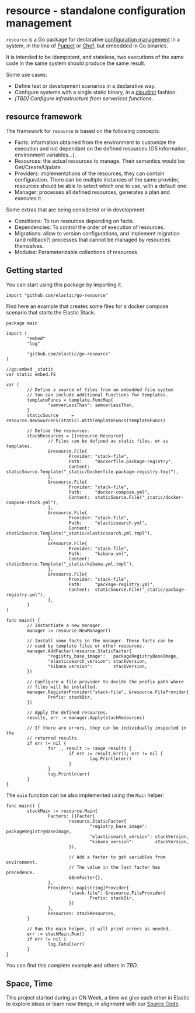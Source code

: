 # resource - standalone configuration management

`resource` is a Go package for declarative [configuration
management](https://en.wikipedia.org/wiki/Software_configuration_management)
in a system, in the line of
[Puppet](https://en.wikipedia.org/wiki/Puppet_%28software%29) or [Chef](https://en.wikipedia.org/wiki/Progress_Chef), but embedded in Go binaries.

It is intended to be idempotent, and stateless, two executions of the same
code in the same system should produce the same result.

Some use cases:

* Define test or development scenarios in a declarative way.
* Configure systems with a single static binary, in a [cloudinit](https://wiki.archlinux.org/title/Cloud-init) fashion.
* *[TBD] Configure infrastructure from serverless functions.*

## resource framework

The framework for `resource` is based on the following concepts:

* Facts: information obtained from the environment to customize the execution and not dependant
  on the defined resources (OS information, environment variables...).
* Resources: the actual resources to manage. Their semantics would be: Get/Create/Update.
* Providers: implementations of the resources, they can contain configuration. There can be multiple
  instances of the same provider, resources should be able to select which one to use, with a
  default one.
* Manager: processes all defined resources, generates a plan and executes it.

Some extras that are being considered or in development:

* Conditions: To run resources depending on facts.
* Dependencies: To control the order of execution of resources.
* Migrations: allow to version configurations, and implement migration
  (and rollback?) processes that cannot be managed by resources themselves.
* Modules: Parameterizable collections of resources.

## Getting started

You can start using this package by importing it.
```golang
import "github.com/elastic/go-resource"
```

Find here an example that creates some files for a docker compose
scenario that starts the Elastic Stack:

```golang
package main

import (
        "embed"
        "log"

        "github.com/elastic/go-resource"
)

//go:embed _static
var static embed.FS

var (
        // Define a source of files from an embedded file system
        // You can include additional functions for templates.
        templateFuncs = template.FuncMap{
                "semverLessThan": semverLessThan,
        }
        staticSource     = resource.NewSourceFS(static).WithTemplateFuncs(templateFuncs)

        // Define the resources.
        stackResources = []resource.Resource{
                // Files can be defined as static files, or as templates.
                &resource.File{
                        Provider: "stack-file",
                        Path:     "Dockerfile.package-registry",
                        Content:  staticSource.Template("_static/Dockerfile.package-registry.tmpl"),
                },
                &resource.File{
                        Provider: "stack-file",
                        Path:     "docker-compose.yml",
                        Content:  staticSource.File("_static/docker-compose-stack.yml"),
                },
                &resource.File{
                        Provider: "stack-file",
                        Path:     "elasticsearch.yml",
                        Content:  staticSource.Template("_static/elasticsearch.yml.tmpl"),
                },
                &resource.File{
                        Provider: "stack-file",
                        Path:     "kibana.yml",
                        Content:  staticSource.Template("_static/kibana.yml.tmpl"),
                },
                &resource.File{
                        Provider: "stack-file",
                        Path:     "package-registry.yml",
                        Content:  staticSource.File("_static/package-registry.yml"),
                },
        }
)

func main() {
        // Instantiate a new manager.
        manager := resource.NewManager()

        // Install some facts in the manager. These facts can be
        // used by template files or other resources.
        manager.AddFacter(resource.StaticFacter{
                "registry_base_image":   packageRegistryBaseImage,
                "elasticsearch_version": stackVersion,
                "kibana_version":        stackVersion,
        })

        // Configure a file provider to decide the prefix path where
        // files will be installed.
        manager.RegisterProvider("stack-file", &resource.FileProvider{
                Prefix: stackDir,
        })

        // Apply the defined resources.
        results, err := manager.Apply(stackResources)

        // If there are errors, they can be individually inspected in the
        // returned results.
        if err != nil {
                for _, result := range results {
                        if err := result.Err(); err != nil {
                                log.Println(err)
                        }
                }
                log.Println(err)
        }
}

```

The `main` function can be also implemented using the `Main` helper:

```golang
func main() {
        stackMain := resource.Main{
                Facters: []Facter{
                        resource.StaticFacter{
                                "registry_base_image":   packageRegistryBaseImage,
                                "elasticsearch_version": stackVersion,
                                "kibana_version":        stackVersion,
                        }),

                        // Add a facter to get variables from environment.
                        // The value in the last facter has precedence.
                        &EnvFacter{},
                },
                Providers: map[string]Provider{
                        "stack-file": &resource.FileProvider{
                                Prefix: stackDir,
                        })
                },
                Resources: stackResources,
        }

        // Run the main helper, it will print errors as needed.
        err := stackMain.Run()
        if err != nil {
                log.Fatal(err)
        }
}
```

You can find this complete example and others in *TBD*.

## Space, Time

This project started during an ON Week, a time we give each other in Elastic to
explore ideas or learn new things, in alignment with our [Source Code](https://www.elastic.co/about/our-source-code).
